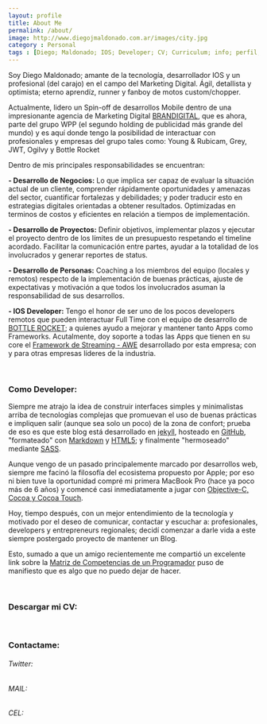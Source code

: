 ```yaml
---
layout: profile
title: About Me
permalink: /about/
image: http://www.diegojmaldonado.com.ar/images/city.jpg
category : Personal
tags : [Diego; Maldonado; IOS; Developer; CV; Curriculum; info; perfil; Córdoba; Argentina;]
---
```


Soy Diego Maldonado; amante de la tecnología, desarrollador IOS y un profesional (del carajo) en el campo del Marketing Digital. Ágil, detallista y optimista; eterno aprendíz, runner y fanboy de motos custom/chopper.

Actualmente, lidero un Spin-off de desarrollos Mobile dentro de una impresionante agencia de Marketing Digital [BRANDIGITAL](https://brandigital.com), que es ahora, parte del grupo WPP (el segundo holding de publicidad más grande del mundo) y es aquí donde tengo la posibilidad de interactuar con profesionales y empresas del grupo tales como: Young & Rubicam, Grey, JWT, Ogilvy y Bottle Rocket

Dentro de mis principales responsabilidades se encuentran:

**- Desarrollo de Negocios:** Lo que implica ser capaz de evaluar la situación actual de un cliente, comprender rápidamente oportunidades y amenazas del sector, cuantificar fortalezas y debilidades; y poder traducir esto en estrategias digitales orientadas a obtener resultados. Optimizadas en terminos de costos y eficientes en relación a tiempos de implementación.

**- Desarrollo de Proyectos:** Definir objetivos, implementar plazos y ejecutar el proyecto dentro de los límites de un presupuesto respetando el timeline acordado. Facilitar la comunicación entre partes, ayudar a la totalidad de los involucrados y generar reportes de status.

**- Desarrollo de Personas:** Coaching a los miembros del equipo (locales y remotos) respecto de la implementación de buenas prácticas, ajuste de expectativas y motivación a que todos los involucrados asuman la responsabilidad de sus desarrollos.

**- IOS Developer:** Tengo el honor de ser uno de los pocos developers remotos que pueden interactuar Full Time con el equipo de desarrollo de [BOTTLE ROCKET](http://www.bottlerocketapps.com/index.html); a quienes ayudo a mejorar y mantener tanto Apps como Frameworks. 
Acutalmente, doy soporte a todas las Apps que tienen en su core el [Framework de Streaming - AWE](http://www.bottlerocketapps.com/solutions/awe/index.html) desarrollado por esta empresa; con y para otras empresas líderes de la industria.

<br>

### Como Developer:

Siempre me atrajo la idea de construir interfaces simples y minimalistas arriba de tecnologías complejas que promuevan el uso de buenas prácticas e impliquen salir (aunque sea solo un poco) de la zona de confort; prueba de eso es que este blog está desarrollado en [jekyll](http://jekyllrb.com/), hosteado en [GitHub](https://github.com/diegojmaldonado/diegojmaldonado.github.com), "formateado" con [Markdown](http://daringfireball.net/projects/markdown/) y [HTML5](http://es.wikipedia.org/wiki/HTML5); y finalmente "hermoseado" mediante [SASS](http://sass-lang.com/).

Aunque vengo de un pasado principalemente marcado por desarrollos web, siempre me facinó la filosofía del ecosistema propuesto por Apple; por eso ni bien tuve la oportunidad compré mi primera MacBook Pro (hace ya poco más de 6 años) y comencé casi inmediatamente a jugar con [Objective-C, Cocoa y Cocoa Touch](https://developer.apple.com/technologies/ios/cocoa-touch.html). 

Hoy, tiempo después, con un mejor entendimiento de la tecnología y motivado por el deseo de comunicar, contactar y escuchar a: profesionales, developers y entrepreneurs regionales; decidí comenzar a darle vida a este siempre postergado proyecto de mantener un Blog.

Esto, sumado a que un amigo recientemente me compartió un excelente link sobre la [Matriz de Competencias de un Programador](http://www.starling-software.com/employment/programmer-competency-matrix.html) puso de manifiesto que es algo que no puedo dejar de hacer.

<br>

### Descargar mi CV:

<br>

### Contactame:

###### Twitter:
<script language="JavaScript">
var username = "diegojmaldonado";
document.write("<a href='http://twitter.com/diegojmaldonado'>" + username + "</a>");
</script>

###### MAIL:
<script language="JavaScript">
var username = "diegojmaldonado";
var hostname = "gmail.com";
var linktext = username + "@" + hostname ;
document.write("<a href='" + "mail" + "to:" + username + "@" + hostname + "'>" + linktext + "</a>");
</script>

###### CEL:
<script language="JavaScript">
var country = "+ 54 9 ";
var area = "351 ";
var phone = "258 0727";
var linktext = country + area + phone ;
document.write("<a href='" + "tel:" + "'>" + linktext + "</a>");
</script>

<br>
<br>
<br>
